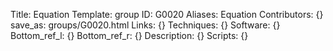 Title: Equation
Template: group 
ID: G0020
Aliases: Equation
Contributors: {}
save_as: groups/G0020.html 
Links: {} 
Techniques: {} 
Software: {} 
Bottom_ref_l: {} 
Bottom_ref_r: {} 
Description: {} 
Scripts: {} 
